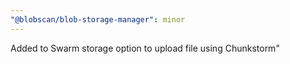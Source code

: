 ```yaml
---
"@blobscan/blob-storage-manager": minor
---
```


Added to Swarm storage option to upload file using Chunkstorm"
